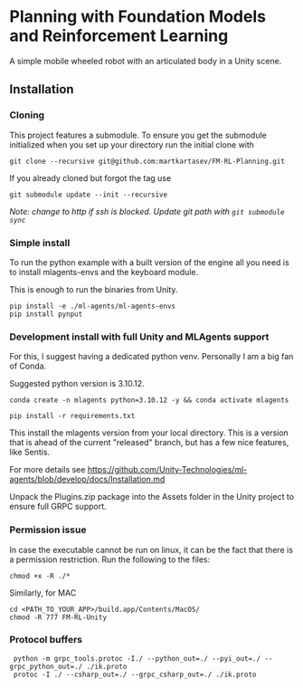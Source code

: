 # Planning with Foundation Models and Reinforcement Learning

A simple mobile wheeled robot with an articulated body in a Unity scene.

## Installation

### Cloning
This project features a submodule. To ensure you get the submodule initialized when you set up your directory run the initial clone with

```
git clone --recursive git@github.com:martkartasev/FM-RL-Planning.git
```

If you already cloned but forgot the tag use

```
git submodule update --init --recursive
```
*Note: change to http if ssh is blocked. Update git path with `git submodule sync`*


### Simple install
To run the python example with a built version of the engine all you need is to install mlagents-envs and the keyboard module.

This is enough to run the binaries from Unity.

```
pip install -e ./ml-agents/ml-agents-envs
pip install pynput
```

### Development install with full Unity and MLAgents support

For this, I suggest having a dedicated python venv. Personally I am a big fan of Conda.

Suggested python version is 3.10.12.

```
conda create -n mlagents python=3.10.12 -y && conda activate mlagents

pip install -r requirements.txt
```

This install the mlagents version from your local directory. This is a version that is ahead of the current "released" branch, but has a few nice features, like Sentis.

For more details see https://github.com/Unity-Technologies/ml-agents/blob/develop/docs/Installation.md

Unpack the Plugins.zip package into the Assets folder in the Unity project to ensure full GRPC support.

### Permission issue
In case the executable cannot be run on linux, it can be the fact that there is a permission restriction. Run the following to the files:
```
chmod +x -R ./*
```

Similarly, for MAC

```
cd <PATH_TO_YOUR_APP>/build.app/Contents/MacOS/
chmod -R 777 FM-RL-Unity
```

### Protocol buffers

```
 python -m grpc_tools.protoc -I./ --python_out=./ --pyi_out=./ --grpc_python_out=./ ./ik.proto
 protoc -I ./ --csharp_out=./ --grpc_csharp_out=./ ./ik.proto
```
